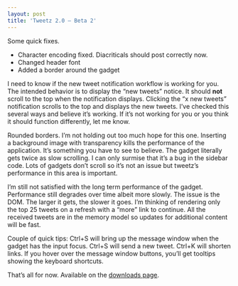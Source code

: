 ```yaml
---
layout: post
title: 'Tweetz 2.0 – Beta 2'
---
```

Some quick fixes.

  * Character encoding fixed. Diacriticals should post correctly now. 
  * Changed header font 
  * Added a border around the gadget 

I need to know if the new tweet notification workflow is working for you. The intended behavior is to display the “new tweets” notice. It should **not** scroll to the top when the notification displays. Clicking the “x new tweets” notification scrolls to the top and displays the new tweets. I’ve checked this several ways and believe it’s working. If it’s not working for you or you think it should function differently, let me know.

Rounded borders. I’m not holding out too much hope for this one. Inserting a background image with transparency kills the performance of the application. It’s something you have to see to believe. The gadget literally gets twice as slow scrolling. I can only surmise that it’s a bug in the sidebar code. Lots of gadgets don’t scroll so it’s not an issue but tweetz’s performance in this area is important.

I’m still not satisfied with the long term performance of the gadget. Performance still degrades over time albeit more slowly. The issue is the DOM. The larger it gets, the slower it goes. I’m thinking of rendering only the top 25 tweets on a refresh with a “more” link to continue. All the received tweets are in the memory model so updates for additional content will be fast.

Couple of quick tips: Ctrl+S will bring up the message window when the gadget has the input focus. Ctrl+S will send a new tweet. Ctrl+K will shorten links. If you hover over the message window buttons, you’ll get tooltips showing the keyboard shortcuts.

That’s all for now. Available on the [downloads page](/downloads).
